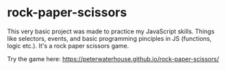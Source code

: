 # rock-paper-scissors

This very basic project was made to practice my JavaScript skills. Things like selectors, events, and basic programming pinciples in JS (functions, logic etc.). It's a rock paper scissors game.

Try the game here: https://peterwaterhouse.github.io/rock-paper-scissors/